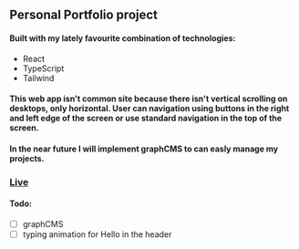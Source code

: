 ## Personal Portfolio project
#### Built with my lately favourite combination of technologies:
- React
- TypeScript
- Tailwind

#### This web app isn't common site because there isn't vertical scrolling on desktops, only horizontal. User can navigation using buttons in the right and left edge of the screen or use standard navigation in the top of the screen.
#### In the near future I will implement graphCMS to can easly manage my projects.
### [Live](https://portfolio-wojtek.vercel.app/)

#### Todo:
- [ ] graphCMS
- [ ] typing animation for Hello in the header
